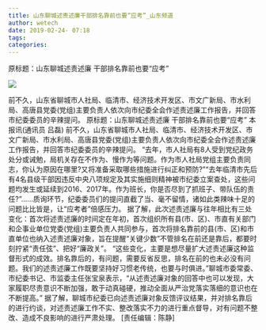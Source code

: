 ```yaml
---
title: 山东聊城述责述廉干部排名靠前也要“应考”_山东频道
author: wetech
date: 2019-02-24- 07:18
tags: 
categories: 
---
```

原标题：山东聊城述责述廉 干部排名靠前也要“应考”
<!-- more -->
                
<img align="center" border="0" src="http://p2.ifengimg.com/a/2016/0810/204c433878d5cf9size1_w16_h16.png" />
                
            
 前不久，山东省聊城市人社局、临清市、经济技术开发区、市文广新局、市水利局、高唐县党委(党组)主要负责人依次向市纪委全会作述责述廉工作报告，并回答市纪委委员的辛辣提问。
原标题：山东聊城述责述廉 干部排名靠前也要“应考”
本报讯(通讯员 吕磊) 前不久，山东省聊城市人社局、临清市、经济技术开发区、市文广新局、市水利局、高唐县党委(党组)主要负责人依次向市纪委全会作述责述廉工作报告，并回答市纪委委员的辛辣提问。
“去年，市人社局有8人受到党纪政务处分或诫勉，局机关存在不作为、慢作为等问题。作为市人社局党组主要负责同志，你认为原因在哪里?又将准备采取哪些措施进行纠正和预防?”“去年临清市先后有4名县级干部因违反中央八项规定及其实施细则精神被市纪委立案查处，这些问题均发生或延续到2016、2017年。作为班长，你是否尽到了抓班子、带队伍的责任?”……质询环节，纪委委员们的提问直截了当、毫不留情，诸如此类辣味十足的问题比比皆是，让“应考者”倍感压力。
据了解，此次述责述廉与往年相比有三处变化：首次将述责述廉的时间定在年初，首次组织所有县(市、区)、市直有关部门和企事业单位党委(党组)主要负责人共同参与，首次将排名靠前的县(市、区)和市直单位也纳入述责述廉对象，旨在提醒“关键少数”不管排名在前还是靠后，都要时刻拧紧“责任弦”、把好“廉政关”。
“这些变化，主要是想尽量扩大述责述廉这种监督形式的成效。排名靠后的，有问题，需要反省反思，排名在前的也未必没有问题。我们的述责述廉工作既要坚持好习惯老传统，也要与时俱进。”聊城市委常委、市纪委书记、市监委主任张宝泉表示，“从述责述廉对象的回答中也可以发现，大家履职尽责意识不断加强，敢于动真碰硬，推动全面从严治党落实落细的意识也在不断提高。”
据了解，聊城市纪委已向述责述廉对象反馈评议结果，并对排名靠后的进行约谈，对述责述廉工作不实、整改落实不力的进行重点督导，对有问题不整改、造成不良影响的进行严肃处理。
[责任编辑：陈静]
            
